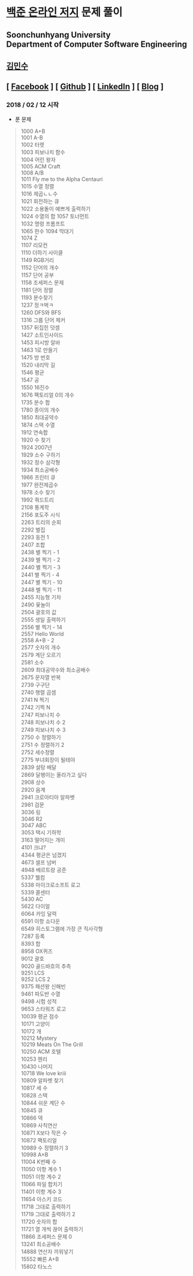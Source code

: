 [백준 온라인 저지](https://www.acmicpc.net/) 문제 풀이
==========================
Soonchunhyang University<br/>
Department of Computer Software Engineering
------------------------------------------

##  [김민수](https://github.com/alstn2468)
## [ [Facebook](https://www.facebook.com/profile.php?id=100003769223078) ] [ [Github](https://github.com/alstn2468) ] [ [LinkedIn](https://www.linkedin.com/in/minsu-kim-336289160/) ] [ [Blog](https://alstn2468.github.io/) ]<br/>


### 2018 / 02 / 12 시작
- 푼 문제<br/>
> 1000 A+B<br/>
> 1001 A-B<br/>
> 1002 터렛<br/>
> 1003 피보나치 함수<br/>
> 1004 어린 왕자<br/>
> 1005 ACM Craft<br/>
> 1008 A/B<br/>
> 1011 Fly me to the Alpha Centauri<br/>
> 1015 수열 정렬<br/>
> 1016 제곱ㄴㄴ수<br/>
> 1021 회전하는 큐<br/>
> 1022 소용돌이 예쁘게 출력하기<br/>
> 1024 수열의 합 1057 토너먼트<br/>
> 1032 명령 프롬프트<br/>
> 1065 한수 1094 막대기<br/>
> 1074 Z<br/>
> 1107 리모컨<br/>
> 1110 더하기 사이클<br/>
> 1149 RGB거리<br/>
> 1152 단어의 개수<br/>
> 1157 단어 공부<br/>
> 1158 조세퍼스 문제<br/>
> 1181 단어 정렬<br/>
> 1193 분수찾기<br/>
> 1237 정ㅋ벅ㅋ<br/>
> 1260 DFS와 BFS<br/>
> 1316 그룹 단어 체커<br/>
> 1357 뒤집힌 덧셈<br/>
> 1427 소트인사이드<br/>
> 1453 피시방 알바<br/>
> 1463 1로 만들기<br/>
> 1475 방 번호<br/>
> 1520 내리막 길<br/>
> 1546 평균<br/>
> 1547 공<br/>
> 1550 16진수<br/>
> 1676 팩토리얼 0의 개수<br/>
> 1735 분수 합<br/>
> 1780 종이의 개수<br/>
> 1850 최대공약수<br/>
> 1874 스택 수열<br/>
> 1912 연속합<br/>
> 1920 수 찾기<br/>
> 1924 2007년<br/>
> 1929 소수 구하기<br/>
> 1932 정수 삼각형<br/>
> 1934 최소공배수<br/>
> 1966 프린터 큐<br/>
> 1977 완전제곱수<br/>
> 1978 소수 찾기<br/>
> 1992 쿼드트리<br/>
> 2108 통계학<br/>
> 2156 포도주 시식<br/>
> 2263 트리의 순회<br/>
> 2292 벌집<br/>
> 2293 동전 1<br/>
> 2407 조합<br/>
> 2438 별 찍기 - 1<br/>
> 2439 별 찍기 - 2<br/>
> 2440 별 찍기 - 3<br/>
> 2441 별 찍기 - 4<br/>
> 2447 별 찍기 - 10<br/>
> 2448 별 찍기 - 11<br/>
> 2455 지능형 기차<br/>
> 2490 윷놀이<br/>
> 2504 괄호의 값<br/>
> 2555 생일 출력하기<br/>
> 2556 별 찍기 - 14<br/>
> 2557 Hello World<br/>
> 2558 A+B - 2<br/>
> 2577 숫자의 개수<br/>
> 2579 계단 오르기<br/>
> 2581 소수<br/>
> 2609 최대공약수와 최소공배수<br/>
> 2675 문자열 반복<br/>
> 2739 구구단<br/>
> 2740 행렬 곱셈<br/>
> 2741 N 찍기<br/>
> 2742 기찍 N<br/>
> 2747 피보나치 수<br/>
> 2748 피보나치 수 2<br/>
> 2749 피보나치 수 3<br/>
> 2750 수 정렬하기<br/>
> 2751 수 정렬하기 2<br/>
> 2752 세수정렬<br/>
> 2775 부녀회장이 될테야<br/>
> 2839 설탕 배달<br/>
> 2869 달팽이는 올라가고 싶다<br/>
> 2908 상수<br/>
> 2920 음계<br/>
> 2941 크로아티아 알파벳<br/>
> 2981 검문<br/>
> 3036 링<br/>
> 3046 R2<br/>
> 3047 ABC<br/>
> 3053 택시 기하학<br/>
> 3163 떨어지는 개미<br/>
> 4101 크냐?<br/>
> 4344 평균은 넘겠지<br/>
> 4673 셀프 넘버<br/>
> 4948 베르트랑 공준<br/>
> 5337 웰컴<br/>
> 5338 마이크로소프트 로고<br/>
> 5339 콜센터<br/>
> 5430 AC<br/>
> 5622 다이얼<br/>
> 6064 카잉 달력<br/>
> 6591 이항 쇼다운<br/>
> 6549 히스토그램에 가장 큰 직사각형<br/>
> 7287 등록<br/>
> 8393 합<br/>
> 8958 OX퀴즈<br/>
> 9012 괄호<br/>
> 9020 골드바흐의 추측<br/>
> 9251 LCS<br/>
> 9252 LCS 2<br/>
> 9375 패션왕 신해빈<br/>
> 9461 파도반 수열<br/>
> 9498 시험 성적<br/>
> 9653 스타워즈 로고<br/>
> 10039 평균 점수<br/>
> 10171 고양이<br/>
> 10172 개<br/>
> 10212 Mystery<br/>
> 10219 Meats On The Grill<br/>
> 10250 ACM 호텔<br/>
> 10253 헨리<br/>
> 10430 나머지<br/>
> 10718 We love kriii<br/>
> 10809 알파벳 찾기<br/>
> 10817 세 수<br/>
> 10828 스택<br/>
> 10844 쉬운 계단 수<br/>
> 10845 큐<br/>
> 10866 덱<br/>
> 10869 사칙연산<br/>
> 10871 X보다 작은 수<br/>
> 10872 팩토리얼<br/>
> 10989 수 정렬하기 3<br/>
> 10998 A×B<br/>
> 11004 K번째 수<br/>
> 11050 이항 계수 1<br/>
> 11051 이항 계수 2<br/>
> 11066 파일 합치기<br/>
> 11401 이항 계수 3<br/>
> 11654 아스키 코드<br/>
> 11718 그대로 출력하기<br/>
> 11719 그대로 출력하기 2<br/>
> 11720 숫자의 합<br/>
> 11721 열 개씩 끊어 출력하기<br/>
> 11866 조세퍼스 문제 0<br/>
> 13241 최소공배수<br/>
> 14888 연산자 끼워넣기<br/>
> 15552 빠른 A+B<br/>
> 15802 타노스<br/>
